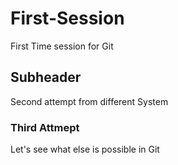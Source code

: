 # First-Session
First Time session for Git

## Subheader
Second attempt from different System

### Third Attmept
Let's see what else is possible in Git
